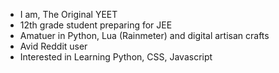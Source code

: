 - I am, The Original YEET
- 12th grade student preparing for JEE
- Amatuer in Python, Lua (Rainmeter) and digital artisan crafts
- Avid Reddit user
- Interested in Learning Python, CSS, Javascript
